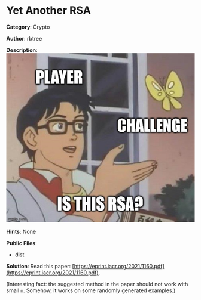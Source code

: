 # Yet Another RSA

**Category**: Crypto

**Author**: rbtree

**Description**:
![](meme.jpg)

**Hints**: None

**Public Files**:
 * dist

**Solution**:
Read this paper: [https://eprint.iacr.org/2021/1160.pdf](https://eprint.iacr.org/2021/1160.pdf).

(Interesting fact: the suggested method in the paper should not work with small `m`. Somehow, it works on some randomly generated examples.)